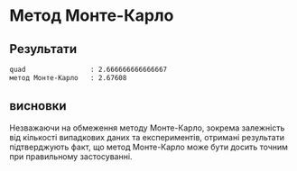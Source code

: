 # Метод Монте-Карло

## Результати

```bash
quad                : 2.666666666666667
метод Монте-Карло   : 2.67608
```

## висновки

Незважаючи на обмеження методу Монте-Карло, зокрема залежність від кількості випадкових даних та експериментів,
отримані результати підтверджують факт, що метод Монте-Карло може бути досить точним при правильному застосуванні.